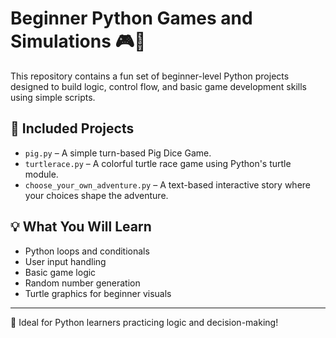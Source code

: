 # Beginner Python Games and Simulations 🎮🐍

This repository contains a fun set of beginner-level Python projects designed to build logic, control flow, and basic game development skills using simple scripts.

## 📁 Included Projects

- `pig.py` – A simple turn-based Pig Dice Game.
- `turtlerace.py` – A colorful turtle race game using Python's turtle module.
- `choose_your_own_adventure.py` – A text-based interactive story where your choices shape the adventure.

## 💡 What You Will Learn
- Python loops and conditionals
- User input handling
- Basic game logic
- Random number generation
- Turtle graphics for beginner visuals

---

🔰 Ideal for Python learners practicing logic and decision-making!

